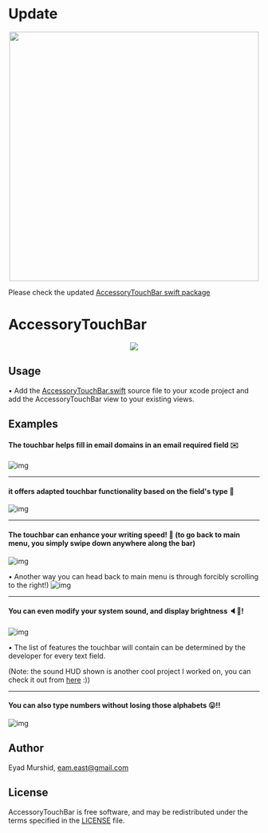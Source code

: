 
# Update
<p align="center"> 
<img src="https://i.imgur.com/0uGtd2h.png" width="500px"/>
</p>

Please check the updated [AccessoryTouchBar swift package](https://github.com/EMUR/AccessoryTouchBarPackage)

# AccessoryTouchBar

<p align="center"> 
<img src="https://i.imgur.com/a6u2aNS.png">
</p>

## Usage
• Add the [AccessoryTouchBar.swift](https://github.com/EMUR/AccessoryTouchBar/blob/master/Source/AccessoryTouchBar.swift) source file to your xcode project and add the AccessoryTouchBar view to your existing views. 

## Examples

#### The touchbar helps fill in email domains in an email required field ✉️
![img](https://i.imgur.com/ynpvgq2.gif)

----------------

#### it offers adapted touchbar functionality based on the field's type 👀
![img](https://i.imgur.com/kUOfL6Z.gif)

----------------

#### The touchbar can enhance your writing speed! 💪 (to go back to main menu, you simply swipe down anywhere along the bar)
![img](https://i.imgur.com/ILh3mci.gif)

• Another way you can head back to main menu is through forcibly scrolling to the right!)
![img](https://i.imgur.com/DO4AOaX.gif)

----------------

#### You can even modify your system sound, and display brightness 🔈🔅! 
![img](https://i.imgur.com/NXydYJQ.gif)

• The list of features the touchbar will contain can be determined by the developer for every text field.

(Note: the sound HUD shown is another cool project I worked on, you can check it out from 
[here](https://github.com/EMUR/eVolumeBar) :))

----------------

#### You can also type numbers without losing those alphabets 😛!!
![img](https://i.imgur.com/XMrhYi7.gif)


## Author
Eyad Murshid, eam.east@gmail.com

## License
AccessoryTouchBar is free software, and may be redistributed under the terms specified in the [LICENSE](https://github.com/EMUR/AccessoryTouchBar/blob/master/LICENSE) file.
